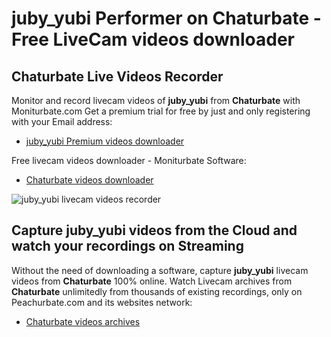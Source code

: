 # juby_yubi Performer on Chaturbate - Free LiveCam videos downloader

## Chaturbate Live Videos Recorder

Monitor and record livecam videos of **juby_yubi** from **Chaturbate** with Moniturbate.com
Get a premium trial for free by just and only registering with your Email address:
* [juby_yubi Premium videos downloader](https://moniturbate.com/request-demo-licence-key.html)

Free livecam videos downloader - Moniturbate Software:
* [Chaturbate videos downloader](https://moniturbate.com/moniturbate-download-software.html)

![juby_yubi livecam videos recorder](https://peachurnet.com/templates/moniturbate-software.png)


## Capture juby_yubi videos from the Cloud and watch your recordings on Streaming

Without the need of downloading a software, capture **juby_yubi** livecam videos from **Chaturbate** 100% online.
Watch Livecam archives from **Chaturbate** unlimitedly from thousands of existing recordings, only on Peachurbate.com and its websites network:
* [Chaturbate videos archives](https://peachurnet.com/)